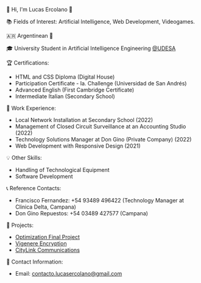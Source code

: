 👤 Hi, I'm Lucas Ercolano 👋

📚 Fields of Interest: Artificial Intelligence, Web Development, Videogames. 

🇦🇷 Argentinean 🧉

🎓 University Student in Artificial Intelligence Engineering [@UDESA](https://udesa.edu.ar)

🏆 Certifications:
- HTML and CSS Diploma (Digital House)
- Participation Certificate - Ia. Challenge (Universidad de San Andrés)
- Advanced English (First Cambridge Certificate)
- Intermediate Italian (Secondary School)

💼 Work Experience:
- Local Network Installation at Secondary School (2022)
- Management of Closed Circuit Surveillance at an Accounting Studio (2022)
- Technology Solutions Manager at Don Gino (Private Company) (2022)
- Web Development with Responsive Design (2021)

💡 Other Skills:
- Handling of Technological Equipment
- Software Development

📞 Reference Contacts:
- Francisco Fernandez: +54 93489 496422 (Technology Manager at Clinica Delta, Campana)
- Don Gino Repuestos: +54 03489 427577 (Campana)

📂 Projects:
- [Optimization Final Project](https://github.com/FacuVCanale/TP_Final_PC)
- [Vigenere Encryption](https://github.com/LucasErcolano/Vigenere-Encryption-Project.git)
- [CityLink Communications](https://github.com/FedeTrejo/Paradigmas/tree/1ero) 

📧 Contact Information:
- Email: contacto.lucasercolano@gmail.com
